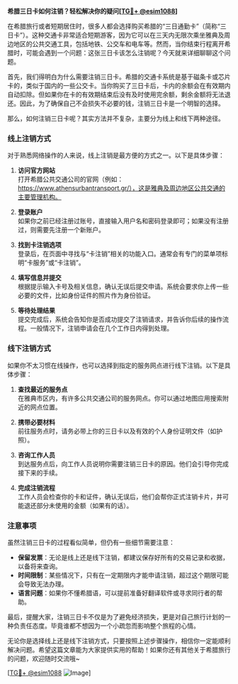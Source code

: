 **希腊三日卡如何注销？轻松解决你的疑问[[TG💪+ @esim1088](https://t.me/s/esim1088)]**

在希腊旅行或者短期居住时，很多人都会选择购买希腊的“三日通勤卡”（简称“三日卡”）。这种交通卡非常适合短期游客，因为它可以在三天内无限次乘坐雅典及周边地区的公共交通工具，包括地铁、公交车和电车等。然而，当你结束行程离开希腊时，可能会遇到一个问题：这张三日卡该怎么注销呢？今天就来详细聊聊这个问题。

首先，我们得明白为什么需要注销三日卡。希腊的交通卡系统是基于磁条卡或芯片卡的，类似于国内的一些公交卡。当你购买了三日卡后，卡内的余额会在有效期内自动扣除。但如果你在卡的有效期结束后没有及时使用完余额，剩余金额将无法退还。因此，为了确保自己不会损失不必要的钱，注销三日卡是一个明智的选择。

那么，如何注销三日卡呢？其实方法并不复杂，主要分为线上和线下两种途径。

### 线上注销方式

对于熟悉网络操作的人来说，线上注销是最方便的方式之一。以下是具体步骤：

1. **访问官方网站**  
   打开希腊公共交通公司的官网（例如：https://www.athensurbantransport.gr/），这是雅典及周边地区公共交通的主要管理机构。

2. **登录账户**  
   如果你之前已经注册过账号，直接输入用户名和密码登录即可；如果没有注册过，则需要先注册一个新账户。

3. **找到卡注销选项**  
   登录后，在页面中寻找与“卡注销”相关的功能入口。通常会有专门的菜单项标明“卡服务”或“卡注销”。

4. **填写信息并提交**  
   根据提示输入卡号及相关信息，确认无误后提交申请。系统会要求你上传一些必要的文件，比如身份证件的照片作为身份验证。

5. **等待处理结果**  
   提交完成后，系统会告知你是否成功提交了注销请求，并告诉你后续的操作流程。一般情况下，注销申请会在几个工作日内得到处理。

### 线下注销方式

如果你不太习惯在线操作，也可以选择到指定的服务网点进行线下注销。以下是具体步骤：

1. **查找最近的服务点**  
   在雅典市区内，有许多公共交通公司的服务网点。你可以通过地图应用搜索附近的网点位置。

2. **携带必要材料**  
   前往服务点时，请务必带上你的三日卡以及有效的个人身份证明文件（如护照）。

3. **咨询工作人员**  
   到达服务点后，向工作人员说明你需要注销三日卡的原因。他们会引导你完成接下来的手续。

4. **完成注销流程**  
   工作人员会检查你的卡和证件，确认无误后，他们会帮你正式注销卡片，并可能退还部分未使用的金额（如果有的话）。

### 注意事项

虽然注销三日卡的过程看似简单，但仍有一些细节需要注意：

- **保留发票**：无论是线上还是线下注销，都建议保存好所有的交易记录和收据，以备将来查询。
- **时间限制**：某些情况下，只有在一定期限内才能申请注销，超过这个期限可能会导致无法办理。
- **语言问题**：如果你不懂希腊语，可以提前准备好翻译软件或寻求同行者的帮助。

最后，提醒大家，注销三日卡不仅是为了避免经济损失，更是对自己旅行计划的一种负责任态度。毕竟谁都不想因为一个小疏忽而影响整个旅程的心情。

无论你是选择线上还是线下注销方式，只要按照上述步骤操作，相信你一定能顺利解决问题。希望这篇文章能为大家提供实用的帮助！如果你还有其他关于希腊旅行的问题，欢迎随时交流哦~

[[TG💪+ @esim1088](https://t.me/s/esim1088) ![Image](https://i.postimg.cc/4NQfJmqS/Snipaste-2025-05-13-00-14-12.png)]